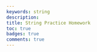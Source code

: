 ```yaml
---
keywords: string
description: 
title: String Practice Homework
toc: true 
badges: true
comments: true
---
```


